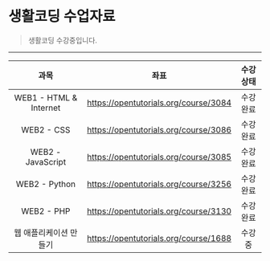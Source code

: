 # 생활코딩 수업자료
>생활코딩 수강중입니다.
---
| 과목 | 좌표 | 수강상태 |
| :---: | :---: | :---: |
| WEB1 - HTML & Internet | https://opentutorials.org/course/3084 | 수강완료 |
| WEB2 - CSS | https://opentutorials.org/course/3086 | 수강완료 |
| WEB2 - JavaScript | https://opentutorials.org/course/3085 | 수강완료 |
| WEB2 - Python | https://opentutorials.org/course/3256 | 수강완료 |
| WEB2 - PHP | https://opentutorials.org/course/3130 | 수강완료 |
| 웹 애플리케이션 만들기 | https://opentutorials.org/course/1688 | 수강중 |
